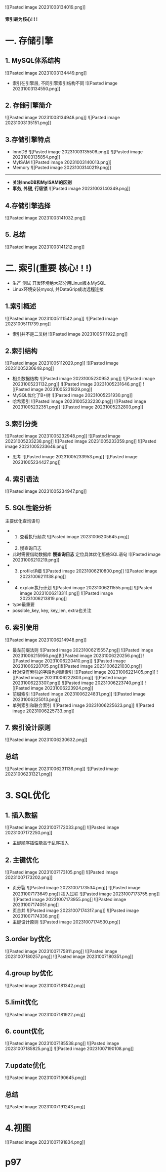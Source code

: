 ![[Pasted image 20231003134019.png]]
#### 索引最为核心! ! !

# 一. 存储引擎

## 1. MySQL体系结构
![[Pasted image 20231003134449.png]]
- 索引在引擎层, 不同引擎索引结构不同
![[Pasted image 20231003134550.png]]
## 2. 存储引擎简介
![[Pasted image 20231003134948.png]]
![[Pasted image 20231003135151.png]]
## 3.存储引擎特点
- InnoDB
![[Pasted image 20231003135506.png]]
![[Pasted image 20231003135854.png]]
- MyISAM
![[Pasted image 20231003140013.png]]
- Memory
![[Pasted image 20231003140219.png]]
--- 
- **关注InnoDB和MyISAM的区别**
- **事务, 外键, 行级锁**
![[Pasted image 20231003140349.png]]
## 4.存储引擎选择
![[Pasted image 20231003141032.png]]
## 5. 总结
![[Pasted image 20231003141212.png]]

# 二. 索引(重要 核心! ! !)
- 生产 测试 开发环境绝大部分用Linux版本MySQL
- Linux环境安装mysql, 并DataGrip成功远程连接
## 1.索引概述
![[Pasted image 20231005111542.png]]
![[Pasted image 20231005111739.png]]
- 索引并不是二叉树
![[Pasted image 20231005111922.png]]
## 2.索引结构
![[Pasted image 20231005112029.png]]
![[Pasted image 20231005230648.png]]
- 相关数据结构 
![[Pasted image 20231005230952.png]]
![[Pasted image 20231005231132.png]]
![[Pasted image 20231005231646.png]]
![[Pasted image 20231005231829.png]]
- MySQL优化了B+树
![[Pasted image 20231005231930.png]]
- 哈希索引
![[Pasted image 20231005232230.png]]
![[Pasted image 20231005232351.png]]
![[Pasted image 20231005232803.png]]
## 3.索引分类
![[Pasted image 20231005232948.png]]
![[Pasted image 20231005233238.png]]
![[Pasted image 20231005233359.png]]
![[Pasted image 20231005233646.png]]
- 思考 
![[Pasted image 20231005233953.png]]
![[Pasted image 20231005234427.png]]
## 4. 索引语法
![[Pasted image 20231005234947.png]]
## 5. SQL性能分析
 主要优化查询语句
 
- 1. 查看执行频次
![[Pasted image 20231006205645.png]]
- 2. 慢查询日志
- 此时需要借助数据库 **慢查询日志** 定位具体优化那些SQL语句
![[Pasted image 20231006210219.png]]
- 3. profile详细
![[Pasted image 20231006210800.png]]
![[Pasted image 20231006211138.png]]
- 4. explain执行计划
![[Pasted image 20231006211555.png]]
![[Pasted image 20231006213311.png]]
![[Pasted image 20231006213819.png]]
- type最重要
- possible_key, key, key_len, extra也关注
## 6. 索引使用
![[Pasted image 20231006214948.png]]
- 最左前缀法则
![[Pasted image 20231006215557.png]]
![[Pasted image 20231006215956.png]]![[Pasted image 20231006220256.png]]
![[Pasted image 20231006220410.png]]
![[Pasted image 20231006220705.png]]![[Pasted image 20231006221030.png]]
- 针对没有索引的字段也创建索引
![[Pasted image 20231006221405.png]]
![[Pasted image 20231006222803.png]]
![[Pasted image 20231006223307.png]]
![[Pasted image 20231006223740.png]]
![[Pasted image 20231006223924.png]]
- 前缀索引
![[Pasted image 20231006224831.png]]
![[Pasted image 20231006225013.png]]
- 单列索引和联合索引
![[Pasted image 20231006225623.png]]
![[Pasted image 20231006225733.png]]
## 7. 索引设计原则
![[Pasted image 20231006230632.png]]
## 总结
![[Pasted image 20231006231136.png]]
![[Pasted image 20231006231321.png]]

# 3. SQL优化
## 1. 插入数据
![[Pasted image 20231007172033.png]]
![[Pasted image 20231007172250.png]]
- 主键顺序插性能高于乱序插入 
## 2. 主键优化
![[Pasted image 20231007173105.png]]
![[Pasted image 20231007173202.png]]
- 页分裂
![[Pasted image 20231007173534.png]]
![[Pasted image 20231007173649.png]]
		插入过程
![[Pasted image 20231007173755.png]]
![[Pasted image 20231007173955.png]]
![[Pasted image 20231007174051.png]]
- 页合并
![[Pasted image 20231007174317.png]]
![[Pasted image 20231007174336.png]]
- 主键设计原则
![[Pasted image 20231007174530.png]]
## 3.order by优化
![[Pasted image 20231007175811.png]]
![[Pasted image 20231007180257.png]]
![[Pasted image 20231007180351.png]]
## 4.group by优化
![[Pasted image 20231007181342.png]]
## 5.limit优化
![[Pasted image 20231007181922.png]]
## 6. count优化
![[Pasted image 20231007185538.png]]
![[Pasted image 20231007185825.png]]
![[Pasted image 20231007190108.png]]
## 7.update优化
![[Pasted image 20231007190645.png]]
## 总结
 ![[Pasted image 20231007191243.png]]
# 4.视图
![[Pasted image 20231007191834.png]]
# p97